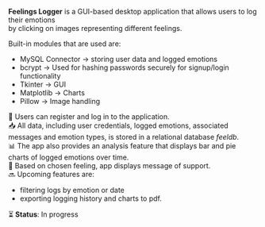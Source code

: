 **Feelings Logger** is a GUI-based desktop application that allows users to log their emotions<br> by clicking on images representing different feelings. 
<br> 

Built-in modules that are used are: <br>
- MySQL Connector → storing user data and logged emotions
- bcrypt → Used for hashing passwords securely for signup/login functionality
- Tkinter → GUI  
- Matplotlib → Charts  
- Pillow → Image handling  

🔐 Users can register and log in to the application. <br>
📥 All data, including user credentials, logged emotions, associated messages and emotion types, is stored in a relational database *feeldb*.<br>
📊 The app also provides an analysis feature that displays bar and pie charts of logged emotions over time.<br>
💬 Based on chosen feeling, app displays message of support.<br>
🔜 Upcoming features are: 
- filtering logs by emotion or date 
- exporting logging history and charts to pdf.<br>

⏳ **Status**: In progress 
